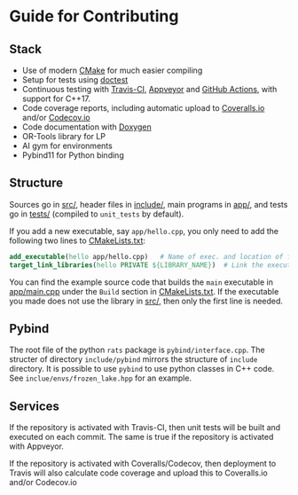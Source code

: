 # Guide for Contributing

## Stack
-   Use of modern [CMake](https://cmake.org/) for much easier compiling
-   Setup for tests using [doctest](https://github.com/onqtam/doctest)
-   Continuous testing with [Travis-CI](https://travis-ci.org/), [Appveyor](https://www.appveyor.com) and [GitHub Actions](https://github.com/features/actions), with support for C++17.
-   Code coverage reports, including automatic upload to [Coveralls.io](https://coveralls.io/) and/or [Codecov.io](https://codecov.io)
-   Code documentation with [Doxygen](http://www.stack.nl/~dimitri/doxygen/)
-   OR-Tools library for LP
-   AI gym for environments
-   Pybind11 for Python binding

## Structure
Sources go in [src/](src/), header files in [include/](include/), main programs in [app/](app), and
tests go in [tests/](tests/) (compiled to `unit_tests` by default).

If you add a new executable, say `app/hello.cpp`, you only need to add the following two lines to [CMakeLists.txt](CMakeLists.txt):

``` cmake
add_executable(hello app/hello.cpp)   # Name of exec. and location of file.
target_link_libraries(hello PRIVATE ${LIBRARY_NAME})  # Link the executable to lib built from src/*.cpp (if it uses it).
```

You can find the example source code that builds the `main` executable in [app/main.cpp](app/main.cpp) under the `Build` section in [CMakeLists.txt](CMakeLists.txt).
If the executable you made does not use the library in [src/](src), then only the first line is needed.

## Pybind
The root file of the python `rats` package is `pybind/interface.cpp`.
The structer of directory `include/pybind` mirrors the structure of `include` directory.
It is possible to use `pybind` to use python classes in C++ code. See `inclue/envs/frozen_lake.hpp` for an example.

## Services

If the repository is activated with Travis-CI, then unit tests will be built and executed on each commit.
The same is true if the repository is activated with Appveyor.

If the repository is activated with Coveralls/Codecov, then deployment to Travis will also calculate code coverage and
upload this to Coveralls.io and/or Codecov.io
